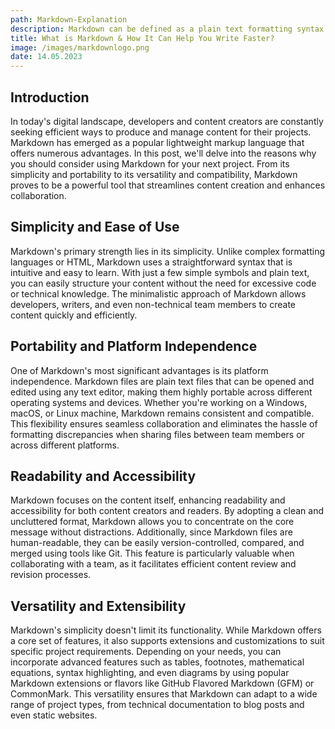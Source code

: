 ```yaml
---
path: Markdown-Explanation
description: Markdown can be defined as a plain text formatting syntax used to write content on the web.
title: What is Markdown & How It Can Help You Write Faster?
image: /images/markdownlogo.png
date: 14.05.2023
---
```


## Introduction

In today's digital landscape, developers and content creators are constantly seeking efficient ways to produce and manage content for their projects. Markdown has emerged as a popular lightweight markup language that offers numerous advantages. In this post, we'll delve into the reasons why you should consider using Markdown for your next project. From its simplicity and portability to its versatility and compatibility, Markdown proves to be a powerful tool that streamlines content creation and enhances collaboration.

## Simplicity and Ease of Use

Markdown's primary strength lies in its simplicity. Unlike complex formatting languages or HTML, Markdown uses a straightforward syntax that is intuitive and easy to learn. With just a few simple symbols and plain text, you can easily structure your content without the need for excessive code or technical knowledge. The minimalistic approach of Markdown allows developers, writers, and even non-technical team members to create content quickly and efficiently.

## Portability and Platform Independence

One of Markdown's most significant advantages is its platform independence. Markdown files are plain text files that can be opened and edited using any text editor, making them highly portable across different operating systems and devices. Whether you're working on a Windows, macOS, or Linux machine, Markdown remains consistent and compatible. This flexibility ensures seamless collaboration and eliminates the hassle of formatting discrepancies when sharing files between team members or across different platforms.

## Readability and Accessibility

Markdown focuses on the content itself, enhancing readability and accessibility for both content creators and readers. By adopting a clean and uncluttered format, Markdown allows you to concentrate on the core message without distractions. Additionally, since Markdown files are human-readable, they can be easily version-controlled, compared, and merged using tools like Git. This feature is particularly valuable when collaborating with a team, as it facilitates efficient content review and revision processes.

## Versatility and Extensibility

Markdown's simplicity doesn't limit its functionality. While Markdown offers a core set of features, it also supports extensions and customizations to suit specific project requirements. Depending on your needs, you can incorporate advanced features such as tables, footnotes, mathematical equations, syntax highlighting, and even diagrams by using popular Markdown extensions or flavors like GitHub Flavored Markdown (GFM) or CommonMark. This versatility ensures that Markdown can adapt to a wide range of project types, from technical documentation to blog posts and even static websites.


